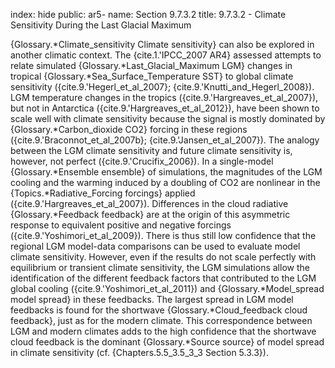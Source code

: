 index: hide
public: ar5-
name: Section 9.7.3.2
title: 9.7.3.2 - Climate Sensitivity During the Last Glacial Maximum

{Glossary.*Climate_sensitivity Climate sensitivity} can also be explored in another climatic context. The {cite.1.'IPCC_2007 AR4} assessed attempts to relate simulated {Glossary.*Last_Glacial_Maximum LGM} changes in tropical {Glossary.*Sea_Surface_Temperature SST} to global climate sensitivity ({cite.9.'Hegerl_et_al_2007}; {cite.9.'Knutti_and_Hegerl_2008}). LGM temperature changes in the tropics ({cite.9.'Hargreaves_et_al_2007}), but not in Antarctica ({cite.9.'Hargreaves_et_al_2012}), have been shown to scale well with climate sensitivity because the signal is mostly dominated by {Glossary.*Carbon_dioxide CO2} forcing in these regions ({cite.9.'Braconnot_et_al_2007b}; {cite.9.'Jansen_et_al_2007}). The analogy between the LGM climate sensitivity and future climate sensitivity is, however, not perfect ({cite.9.'Crucifix_2006}). In a single-model {Glossary.*Ensemble ensemble} of simulations, the magnitudes of the LGM cooling and the warming induced by a doubling of CO2 are nonlinear in the {Topics.*Radiative_Forcing forcings} applied ({cite.9.'Hargreaves_et_al_2007}). Differences in the cloud radiative {Glossary.*Feedback feedback} are at the origin of this asymmetric response to equivalent positive and negative forcings ({cite.9.'Yoshimori_et_al_2009}). There is thus still low confidence that the regional LGM model-data comparisons can be used to evaluate model climate sensitivity. However, even if the results do not scale perfectly with equilibrium or transient climate sensitivity, the LGM simulations allow the identification of the different feedback factors that contributed to the LGM global cooling ({cite.9.'Yoshimori_et_al_2011}) and {Glossary.*Model_spread model spread} in these feedbacks. The largest spread in LGM model feedbacks is found for the shortwave {Glossary.*Cloud_feedback cloud feedback}, just as for the modern climate. This correspondence between LGM and modern climates adds to the high confidence that the shortwave cloud feedback is the dominant {Glossary.*Source source} of model spread in climate sensitivity (cf. {Chapters.5.5_3.5_3_3 Section 5.3.3}).
